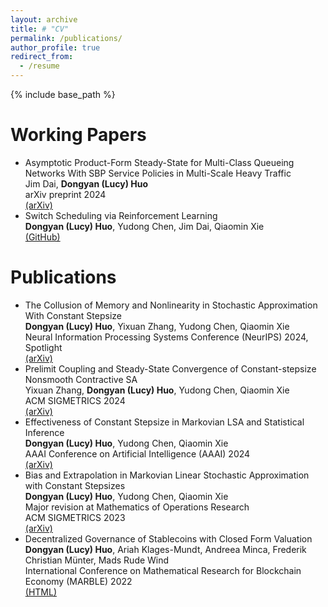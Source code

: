 ```yaml
---
layout: archive
title: # "CV"
permalink: /publications/
author_profile: true
redirect_from:
  - /resume
---
```


{% include base_path %}

Working Papers
======
* Asymptotic Product-Form Steady-State for Multi-Class Queueing Networks With SBP Service Policies in Multi-Scale Heavy Traffic<br> Jim Dai, **Dongyan (Lucy) Huo**<br> arXiv preprint 2024<br> [(arXiv)](https://arxiv.org/abs/2403.04090)
* Switch Scheduling via Reinforcement Learning<br> **Dongyan (Lucy) Huo**, Yudong Chen, Jim Dai, Qiaomin Xie<br> [(GitHub)](https://github.com/lucyhuodongyan/RL4Switch)

Publications
======
* The Collusion of Memory and Nonlinearity in Stochastic Approximation With Constant Stepsize<br> **Dongyan (Lucy) Huo**, Yixuan Zhang, Yudong Chen, Qiaomin Xie<br> Neural Information Processing Systems Conference (NeurIPS) 2024, Spotlight<br> [(arXiv)](https://arxiv.org/abs/2405.16732)
* Prelimit Coupling and Steady-State Convergence of Constant-stepsize Nonsmooth Contractive SA<br> Yixuan Zhang, **Dongyan (Lucy) Huo**, Yudong Chen, Qiaomin Xie<br> ACM SIGMETRICS 2024<br> [(arXiv)](https://arxiv.org/abs/2404.06023)
* Effectiveness of Constant Stepsize in Markovian LSA and Statistical Inference<br> **Dongyan (Lucy) Huo**, Yudong Chen, Qiaomin Xie<br> AAAI Conference on Artificial Intelligence (AAAI) 2024<br> [(arXiv)](https://arxiv.org/abs/2312.10894)
* Bias and Extrapolation in Markovian Linear Stochastic Approximation with Constant Stepsizes<br> **Dongyan (Lucy) Huo**, Yudong Chen, Qiaomin Xie<br> Major revision at Mathematics of Operations Research<br> ACM SIGMETRICS 2023<br>  [(arXiv)](https://arxiv.org/abs/2210.00953)
* Decentralized Governance of Stablecoins with Closed Form Valuation<br> **Dongyan (Lucy) Huo**, Ariah Klages-Mundt, Andreea Minca, Frederik Christian Münter, Mads Rude Wind<br>  International Conference on Mathematical Research for Blockchain Economy (MARBLE) 2022<br> [(HTML)](https://doi.org/10.1007/978-3-031-18679-0_4)




  

